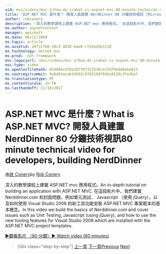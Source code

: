 ```yaml
---
uid: mvc/videos/mvc-2/how-do-i/what-is-aspnet-mvc-80-minute-technical-video-for-developers-building-nerddinner
title: "ASP.NET MVC 是什麼？ 開發人員建置 NerdDinner 80 分鐘技術視訊 |Microsoft 文件"
author: robconery
description: "深入的教學課程上建置 ASP.NET mvc 應用程式。 在這段影片中，我們建置 Nerddinner.com 和封面問題，例如單元測試基本的概念..."
ms.author: aspnetcontent
manager: wpickett
ms.date: 08/21/2009
ms.topic: article
ms.assetid: a9f317b0-28c3-4838-bae0-cfa5ed5b3110
ms.technology: dotnet-mvc
ms.prod: .net-framework
msc.legacyurl: /mvc/videos/mvc-2/how-do-i/what-is-aspnet-mvc-80-minute-technical-video-for-developers-building-nerddinner
msc.type: video
ms.openlocfilehash: 65d946c6f0a287f87327b38ca729f9ed49abe815
ms.sourcegitcommit: 9a9483aceb34591c97451997036a9120c3fe2baf
ms.translationtype: MT
ms.contentlocale: zh-TW
ms.lasthandoff: 11/10/2017
---
```

<a name="what-is-aspnet-mvc-80-minute-technical-video-for-developers-building-nerddinner"></a><span data-ttu-id="91d53-105">ASP.NET MVC 是什麼？</span><span class="sxs-lookup"><span data-stu-id="91d53-105">What is ASP.NET MVC?</span></span> <span data-ttu-id="91d53-106">開發人員建置 NerdDinner 80 分鐘技術視訊</span><span class="sxs-lookup"><span data-stu-id="91d53-106">80 minute technical video for developers, building NerdDinner</span></span>
====================
<span data-ttu-id="91d53-107">由[訛 Conery](https://github.com/robconery)</span><span class="sxs-lookup"><span data-stu-id="91d53-107">by [Rob Conery](https://github.com/robconery)</span></span>

<span data-ttu-id="91d53-108">深入的教學課程上建置 ASP.NET mvc 應用程式。</span><span class="sxs-lookup"><span data-stu-id="91d53-108">An in-depth tutorial on building an application with ASP.NET MVC.</span></span> <span data-ttu-id="91d53-109">在這段影片中，我們建置 Nerddinner.com 和封面問題，例如單元測試、 Javascript （使用 jQuery），以及如何使用 Visual Studio 2008 的新工具功能安裝 ASP.NET MVC 專案範本的基本概念。</span><span class="sxs-lookup"><span data-stu-id="91d53-109">In this video we build the basics of Nerddinner.com and cover issues such as Unit Testing, Javascript (using jQuery), and how to use the new tooling features for Visual Studio 2008 which are installed with the ASP.NET MVC project templates.</span></span>

[<span data-ttu-id="91d53-110">&#9654;觀看影片 （80 分鐘）</span><span class="sxs-lookup"><span data-stu-id="91d53-110">&#9654; Watch video (80 minutes)</span></span>](https://channel9.msdn.com/Blogs/ASP-NET-Site-Videos/what-is-aspnet-mvc-80-minute-technical-video-for-developers-building-nerddinner)

>[!div class="step-by-step"]
<span data-ttu-id="91d53-111">[上一頁](displaying-a-table-of-database-data.md)
[下一頁](why-aspnet-mvc-3-minute-overview-video-for-decision-makers.md)</span><span class="sxs-lookup"><span data-stu-id="91d53-111">[Previous](displaying-a-table-of-database-data.md)
[Next](why-aspnet-mvc-3-minute-overview-video-for-decision-makers.md)</span></span>
